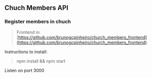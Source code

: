 ## Chuch Members API

### Register members in chuch 

> Frontend in: [https://github.com/brunogcpinheiro/church_members_frontend](https://github.com/brunogcpinheiro/church_members_frontend)

Instructions to install:

> npm install && npm start

Listen on port 3000